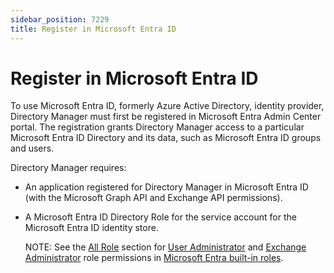 ```yaml
---
sidebar_position: 7229
title: Register in Microsoft Entra ID
---
```


# Register in Microsoft Entra ID

To use Microsoft Entra ID, formerly Azure Active Directory, identity provider, Directory Manager must first be registered in Microsoft Entra Admin Center portal. The registration grants Directory Manager access to a particular Microsoft Entra ID Directory and its data, such as Microsoft Entra ID groups and users.

Directory Manager requires:

* An application registered for Directory Manager in Microsoft Entra ID (with the Microsoft Graph API and Exchange API permissions).
* A Microsoft Entra ID Directory Role for the service account for the Microsoft Entra ID identity store.

  NOTE: See the [All Role](https://learn.microsoft.com/en-us/entra/identity/role-based-access-control/permissions-reference#all-roles) section for [User Administrator](https://learn.microsoft.com/en-us/entra/identity/role-based-access-control/permissions-reference#user-administrator) and [Exchange Administrator](https://learn.microsoft.com/en-us/entra/identity/role-based-access-control/permissions-reference#exchange-administrator) role permissions in [Microsoft Entra built-in roles](https://learn.microsoft.com/en-us/entra/identity/role-based-access-control/permissions-reference#application-administrator).